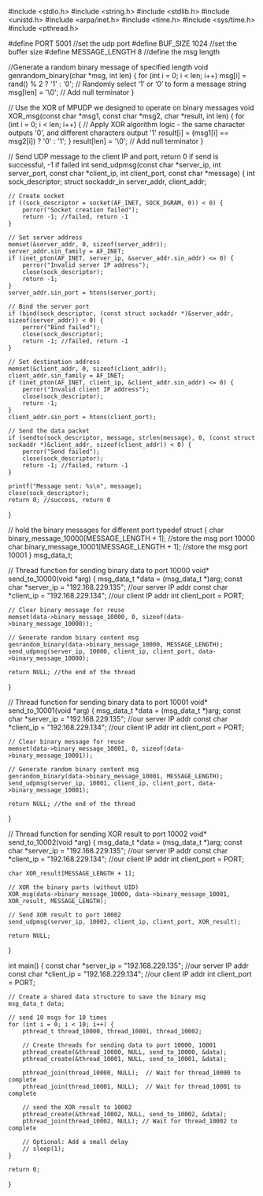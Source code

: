 #include <stdio.h>
#include <string.h>
#include <stdlib.h>
#include <unistd.h>
#include <arpa/inet.h>
#include <time.h>
#include <sys/time.h>
#include <pthread.h>

#define PORT 5001 //set the udp port
#define BUF_SIZE 1024 //set the buffer size 
#define MESSAGE_LENGTH 8 //define the msg length

//Generate a random binary message of specified length
void genrandom_binary(char *msg, int len) {
    for (int i = 0; i < len; i++)
        msg[i] = rand() % 2 ? '1' : '0'; // Randomly select ‘1’ or ‘0’ to form a message string
    msg[len] = '\0'; // Add null terminator
}

// Use the XOR of MPUDP we designed to operate on binary messages
void XOR_msg(const char *msg1, const char *msg2, char *result, int len) {
    for (int i = 0; i < len; i++) {
        // Apply XOR algorithm logic - the same character outputs '0', and different characters output '1'
        result[i] = (msg1[i] == msg2[i]) ? '0' : '1'; 
    }
    result[len] = '\0'; // Add null terminator
}

// Send UDP message to the client IP and port, return 0 if send is successful, -1 if failed
int send_udpmsg(const char *server_ip, int server_port, const char *client_ip, int client_port, const char *message) {
    int sock_descriptor;
    struct sockaddr_in server_addr, client_addr;

    // Create socket
    if ((sock_descriptor = socket(AF_INET, SOCK_DGRAM, 0)) < 0) {
        perror("Socket creation failed");
        return -1; //failed, return -1
    }

    // Set server address
    memset(&server_addr, 0, sizeof(server_addr));
    server_addr.sin_family = AF_INET;
    if (inet_pton(AF_INET, server_ip, &server_addr.sin_addr) <= 0) {
        perror("Invalid server IP address");
        close(sock_descriptor);
        return -1;
    }
    server_addr.sin_port = htons(server_port);

    // Bind the server port
    if (bind(sock_descriptor, (const struct sockaddr *)&server_addr, sizeof(server_addr)) < 0) {
        perror("Bind failed");
        close(sock_descriptor);
        return -1; //failed, return -1
    }

    // Set destination address
    memset(&client_addr, 0, sizeof(client_addr));
    client_addr.sin_family = AF_INET;
    if (inet_pton(AF_INET, client_ip, &client_addr.sin_addr) <= 0) {
        perror("Invalid client IP address");
        close(sock_descriptor);
        return -1;
    }
    client_addr.sin_port = htons(client_port);

    // Send the data packet
    if (sendto(sock_descriptor, message, strlen(message), 0, (const struct sockaddr *)&client_addr, sizeof(client_addr)) < 0) {
        perror("Send failed");
        close(sock_descriptor);
        return -1; //failed, return -1
    }

    printf("Message sent: %s\n", message);
    close(sock_descriptor);
    return 0; //success, return 0
}

// hold the binary messages for different port
typedef struct {
    char binary_message_10000[MESSAGE_LENGTH + 1]; //store the msg port 10000
    char binary_message_10001[MESSAGE_LENGTH + 1]; //store the msg port 10001
} msg_data_t;

// Thread function for sending binary data to port 10000
void* send_to_10000(void *arg) {
    msg_data_t *data = (msg_data_t *)arg;
    const char *server_ip = "192.168.229.135"; //our server IP addr
    const char *client_ip = "192.168.229.134"; //our client IP addr
    int client_port = PORT;

    // Clear binary message for reuse
    memset(data->binary_message_10000, 0, sizeof(data->binary_message_10000));

    // Generate random binary content msg
    genrandom_binary(data->binary_message_10000, MESSAGE_LENGTH);
    send_udpmsg(server_ip, 10000, client_ip, client_port, data->binary_message_10000);

    return NULL; //the end of the thread
}

// Thread function for sending binary data to port 10001
void* send_to_10001(void *arg) {
    msg_data_t *data = (msg_data_t *)arg;
    const char *server_ip = "192.168.229.135"; //our server IP addr
    const char *client_ip = "192.168.229.134"; //our client IP addr
    int client_port = PORT;

    // Clear binary message for reuse
    memset(data->binary_message_10001, 0, sizeof(data->binary_message_10001));

    // Generate random binary content msg
    genrandom_binary(data->binary_message_10001, MESSAGE_LENGTH);
    send_udpmsg(server_ip, 10001, client_ip, client_port, data->binary_message_10001);

    return NULL; //the end of the thread
}

// Thread function for sending XOR result to port 10002
void* send_to_10002(void *arg) {
    msg_data_t *data = (msg_data_t *)arg;
    const char *server_ip = "192.168.229.135"; //our server IP addr
    const char *client_ip = "192.168.229.134"; //our client IP addr
    int client_port = PORT;

    char XOR_result[MESSAGE_LENGTH + 1];

    // XOR the binary parts (without UID)
    XOR_msg(data->binary_message_10000, data->binary_message_10001, XOR_result, MESSAGE_LENGTH);

    // Send XOR result to port 10002
    send_udpmsg(server_ip, 10002, client_ip, client_port, XOR_result);

    return NULL;
}

int main() {
    const char *server_ip = "192.168.229.135"; //our server IP addr
    const char *client_ip = "192.168.229.134"; //our client IP addr
    int client_port = PORT;

    // Create a shared data structure to save the binary msg
    msg_data_t data;

    // send 10 msgs for 10 times
    for (int i = 0; i < 10; i++) {
        pthread_t thread_10000, thread_10001, thread_10002;

        // Create threads for sending data to port 10000, 10001
        pthread_create(&thread_10000, NULL, send_to_10000, &data);
        pthread_create(&thread_10001, NULL, send_to_10001, &data);

        pthread_join(thread_10000, NULL);  // Wait for thread_10000 to complete 
        pthread_join(thread_10001, NULL);  // Wait for thread_10001 to complete 

        // send the XOR result to 10002
        pthread_create(&thread_10002, NULL, send_to_10002, &data);
        pthread_join(thread_10002, NULL); // Wait for thread_10002 to complete

        // Optional: Add a small delay
        // sleep(1);
    }

    return 0;
}
